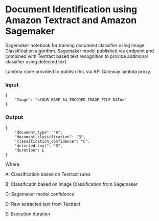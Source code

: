 # Document Identification using Amazon Textract and Amazon Sagemaker

Sagemaker notebook for training document classifier using Image Classification algorithm. Sagemaker model published via endpoint and combined with Textract based text recognition to provide additional classifier using detected text.

Lambda code provided to publish this via API Gateway lambda proxy. 



### Input

```
{
    "Image": "<YOUR_BASE_64_ENCODED_IMAGE_FILE_DATA>"
}
```

### Output

```
{
    "document_type": "A",
    "document_classification": "B",
    "classification_confidence": "C",
    "detected_text": "D",
    "duration": E
}
```
Where:

A: Classification based on Textract rules

B: Classificatin based on Image Classification from Sagemaker

C: Sagemaker model confidence

D: Raw extracted text from Textract

E: Execution duration
